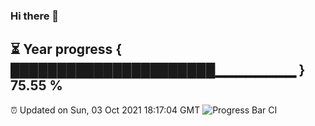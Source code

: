 ### Hi there 👋
⏳ Year progress { ██████████████████████▁▁▁▁▁▁▁▁ } 75.55 %
---
⏰ Updated on Sun, 03 Oct 2021 18:17:04 GMT
![Progress Bar CI](https://github.com/liununu/liununu/workflows/Progress%20Bar%20CI/badge.svg)

